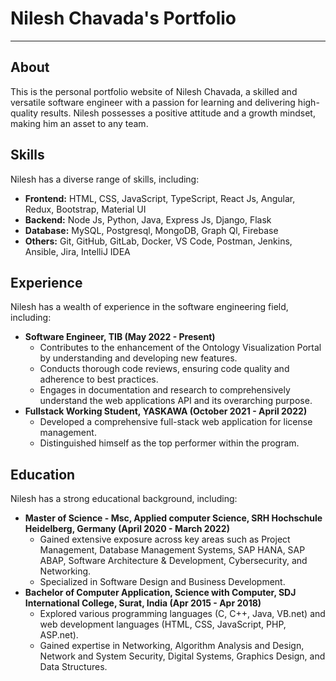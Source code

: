  # Nilesh Chavada's Portfolio

---

## About

This is the personal portfolio website of Nilesh Chavada, a skilled and versatile software engineer with a passion for learning and delivering high-quality results. Nilesh possesses a positive attitude and a growth mindset, making him an asset to any team.

## Skills

Nilesh has a diverse range of skills, including:

- **Frontend:** HTML, CSS, JavaScript, TypeScript, React Js, Angular, Redux, Bootstrap, Material UI
- **Backend:** Node Js, Python, Java, Express Js, Django, Flask
- **Database:** MySQL, Postgresql, MongoDB, Graph Ql, Firebase
- **Others:** Git, GitHub, GitLab, Docker, VS Code, Postman, Jenkins, Ansible, Jira, IntelliJ IDEA

## Experience

Nilesh has a wealth of experience in the software engineering field, including:

- **Software Engineer, TIB (May 2022 - Present)**
  - Contributes to the enhancement of the Ontology Visualization Portal by understanding and developing new features.
  - Conducts thorough code reviews, ensuring code quality and adherence to best practices.
  - Engages in documentation and research to comprehensively understand the web applications API and its overarching purpose.
- **Fullstack Working Student, YASKAWA (October 2021 - April 2022)**
  - Developed a comprehensive full-stack web application for license management.
  - Distinguished himself as the top performer within the program.

## Education

Nilesh has a strong educational background, including:

- **Master of Science - Msc, Applied computer Science, SRH Hochschule Heidelberg, Germany (April 2020 - March 2022)**
  - Gained extensive exposure across key areas such as Project Management, Database Management Systems, SAP HANA, SAP ABAP, Software Architecture & Development, Cybersecurity, and Networking.
  - Specialized in Software Design and Business Development.
- **Bachelor of Computer Application, Science with Computer, SDJ International College, Surat, India (Apr 2015 - Apr 2018)**
  - Explored various programming languages (C, C++, Java, VB.net) and web development languages (HTML, CSS, JavaScript, PHP, ASP.net).
  - Gained expertise in Networking, Algorithm Analysis and Design, Network and System Security, Digital Systems, Graphics Design, and Data Structures.